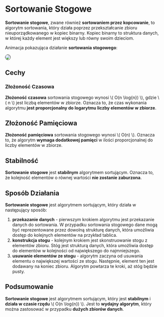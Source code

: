 # Sortowanie Stogowe

**Sortowanie stogowe**, zwane również **sortowaniem przez kopcowanie**, to algorytm sortowania, który działa poprzez przekształcanie zbioru nieuporządkowanego w kopiec binarny. Kopiec binarny to struktura danych, w której każdy element jest większy lub równy swoim dzieciom.

Animacja pokazująca działanie **sortowania stogowego**:

<img style="border: 1px solid rgb(49, 49, 49); border-radius: 20px;" src="https://upload.wikimedia.org/wikipedia/commons/1/1b/Sorting_heapsort_anim.gif">

## Cechy

### Złożoność Czasowa
**Złożoność czasowa** sortowania stogowego wynosi \\( O(n \log{n}) \\), gdzie \\( n \\) jest liczbą elementów w zbiorze. Oznacza to, że czas wykonania algorytmu **jest proporcjonalny do logarytmu liczby elementów w zbiorze**.

## Złożoność Pamięciowa
**Złożoność pamięciowa** sortowania stogowego wynosi \\( O(n) \\). Oznacza to, że algorytm **wymaga dodatkowej pamięci** w ilości proporcjonalnej do liczby elementów w zbiorze.

## Stabilność
**Sortowanie stogowe** jest **stabilnym** algorytmem sortującym. Oznacza to, że kolejność elementów o równej wartości **nie zostanie zaburzona**.

## Sposób Działania
**Sortowanie stogowe** jest algorytmem sortującym, który działa w następujący sposób:
1. **przekazanie danych** - pierwszym krokiem algorytmu jest przekazanie danych do sortowania. W przypadku sortowania stogowego dane mogą być reprezentowane przez dowolną strukturę danych, która umożliwia dostęp do kolejnych elementów na przykład tablica.
2. **konstrukcja stogu** - kolejnym krokiem jest skonstruowanie stogu z elementów zbioru. Stóg jest strukturą danych, która umożliwia dostęp do elementów w kolejności od największego do najmniejszego.
3. **usuwanie elementów ze stogu** - algorytm zaczyna od usuwania elementu o największej wartości ze stogu. Następnie, element ten jest dodawany na koniec zbioru. Algorytm powtarza te kroki, aż stóg będzie pusty.

## Podsumowanie
**Sortowanie stogowe** jest algorytmem sortującym, który jest **stabilnym** i **działa w czasie rzędu** \\( O(n \log{n}) \\). Jest to **wydajny algorytm**, który można zastosować w przypadku **dużych zbiorów danych**.
